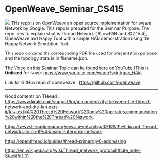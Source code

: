 # OpenWeave_Seminar_CS415

<img src = "https://openweave.io/images/ow-logo-weave.png">
This repo is on OpenWeave an open source implementation for weave Network by Google. This repo is prepared for the Seminar Purpose. The repo tries to explain what is Thread Network ( 6LowPAN and 802.15.4), OpenWeave and Happy Tool with a simple HAN demonstration using the Happy Network Simulation Tool.   



This repo contains the correponding PDF file used for presentation purpose and the topology state is in filename.json.


The Video on this Seminar Topic can be found here  on YouTube (This is **Unlisted** for Now): https://www.youtube.com/watch?v=k-kgac_HAkI


Link for GitHub repo  of openweave : https://github.com/openweave


***


Good contents on THread : <br />
https://www.kirale.com/support/kb/ip-connectivity-between-the-thread-network-and-the-lan-part-ii/#:~:text=A%20Thread%20Network%20only%20operates,communication%20within%20the%20Thread%20Network.

https://www.threadgroup.org/news-events/blog/ID/190/IPv6-based-Thread-networks-in-an-IPv4-based-enterprise-network


https://openthread.io/guides/thread-primer/ipv6-addressing


https://en.wikipedia.org/wiki/Thread_(network_protocol)#cite_note-StackPdf-11








